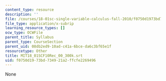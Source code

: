 ```yaml
---
content_type: resource
description: ''
file: /courses/18-01sc-single-variable-calculus-fall-2010/f0750d1973bd734921a2ffcfe2269496_MIT18_01SCF10Rec_00_300k.srt
file_type: application/x-subrip
learning_resource_types: []
ocw_type: OCWFile
parent_title: Syllabus
parent_type: CourseSection
parent_uid: 08db2ed9-10ad-c41a-6bce-da6c3bf65e1f
resourcetype: Other
title: MIT18_01SCF10Rec_00_300k.srt
uid: f0750d19-73bd-7349-21a2-ffcfe2269496
---
```

None


